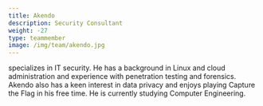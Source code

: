 ```yaml
---
title: Akendo
description: Security Consultant
weight: -27
type: teammember
image: /img/team/akendo.jpg
---
```


specializes in IT security. He has a background in Linux and cloud administration and experience with penetration testing and forensics. Akendo also has a keen interest in data privacy and enjoys playing Capture the Flag in his free time. He is currently studying Computer Engineering.
